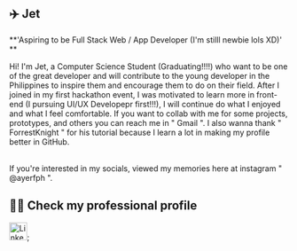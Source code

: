 ## ✈️ Jet

<!--
**ayerfph/ayerfph** is a ✨ _special_ ✨ repository because its `README.md` (this file) appears on your GitHub profile.

Here are some ideas to get you started:

- 🔭 I’m currently working on ...
- 🌱 I’m currently learning ...
- 👯 I’m looking to collaborate on ...
- 🤔 I’m looking for help with ...
- 💬 Ask me about ...
- 📫 How to reach me: ...
- 😄 Pronouns: ...
- ⚡ Fun fact: ...
-->

**'Aspiring to be Full Stack Web / App Developer (I'm stilll newbie lols XD)' **

Hi! I'm Jet, a Computer Science Student (Graduating!!!!) who want to be one of the great developer and will contribute to the young developer in the Philippines to inspire them and encourage them to do on their field. After I joined in my first hackathon event, I was motivated to learn more in front-end (I pursuing UI/UX Developepr first!!!), I will continue do what I enjoyed and what I feel comfortable. If you want to collab with me for some projects, prototypes, and others you can reach me in " <a href="jettayam01122@gmail.com" target="_blank" style="text-decoration: none;">Gmail</a> ". I also wanna thank " <a href="https://www.youtube.com/watch?v=9A8sQZDRn5o" target="_blank" style="text-decoration: none;">ForrestKnight</a> " for his tutorial because I learn a lot in making my profile better in GitHub.
</br></br>

If you're interested in my socials, viewed my memories here at instagram " <a href="https://www.instagram.com/ayerfph/" target="_blank" style="text-decoration: none;">@ayerfph</a> ".


## 🧑‍💼 Check my professional profile

<p align="left">  
  <a href="https://www.linkedin.com/in/john-emmanuel-tayam-401b10300/"><img width="32px" alt="LinkedIn" title="LinkedIn" src="https://i.imgur.com/yRpa1dQ.png"/></a>;
</p>
